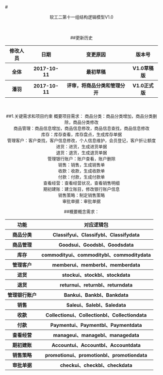 #<center>软工二第十一组结构逻辑模型V1.0

<br>
<br>
##更新历史

<table>
	<tr>
		<th>修改人员</th>
		<th>日期</th>
		<th>变更原因</th>
		<th>版本号</th>
	</tr>
	<tr>
		<th>全体</th>
		<th>2017-10-11</th>
		<th>最初草稿</th>
 		<th>V1.0草稿版</th>
 	</tr>
 	<tr>
		<th>潘羽</th>
		<th>2017-10-11</th>
		<th>评审，将商品分类和管理分开</th>
 		<th>V1.0正式版</th>
 	</tr>
</table>
<br>
<br>
##1.关键需求和项目约束
概要项目需求：
商品分类：商品分类增加，商品分类删除，商品分类修改<br>
商品管理：商品信息增加，商品信息修改，商品信息查找，商品信息修改<br>
库存：库存查看，库存盘点，生成库存单据<br>
管理客户：客户查找，客户信息修改，个人信息维护，会员登记，客户折让额度<br>
进货：进货，生成进货单据<br>
退货：退货，生成退货单据<br>
管理银行账户：账户查看，账户删除<br>
销售：销售，生成销售单<br>
收款：收款，生成收款单<br>
付款：付款，生成付款单<br>
查看经营：查看经营状况，查看销售明细<br>
期初建账：建立账目，修改银行账户信息<br>
销售策略：制定销售策略<br>
审批单据：审批单据


##概要概念需求：
<table>
	<tr>
		<th>功能</th>
		<th>对应逻辑包</th>
	</tr>
	<tr>
		<th>商品分类</th>
		<th>Classifyui、Classifybl、Classifydata</th>
	</tr>
	<tr>
		<th>商品管理</th>
		<th>Goodsui、Goodsbl、Goodsdata</th>
	</tr>
	<tr>
		<th>库存</th>
		<th>commodityui、commoditybl、commoditydata</th>
	</tr>
	<tr>
		<th>管理客户</th>
		<th>memberui、memberbl、memberdata</th>
	</tr>
	<tr>
		<th>进货</th>
		<th>stockui、stockbl、stockdata</th>
	</tr>	
	<tr>
		<th>退货</th>
		<th>returnui、returnbl、returndata</th>
	</tr>		
	<tr>
		<th>管理银行账户</th>
		<th>Bankui、Bankbl、Bankdata</th>
	</tr>
	<tr>
		<th>销售</th>
		<th>Saleui、Salebl、Saledata</th>
	</tr>
	<tr>
		<th>收款</th>
		<th>Collectionui、Collectionbl、Collectiondata</th>
	</tr>
	<tr>
		<th>付款</th>
		<th>Paymentui、Paymentbl、Paymentdata</th>
	</tr>
		<tr>
		<th>查看经营</th>
		<th>manageui、managebl、managedata</th>
	</tr>
		<tr>
		<th>期初建账</th>
		<th>Accountui、Accountbl、Accountdata</th>
	</tr>
		<tr>
		<th>销售策略</th>
		<th>promotionui、promotionbl、promotiondata</th>
	</tr>
	<tr>
		<th>审批单据</th>
		<th>checkui、checkbl、checkdata</th>
	</tr>
	
	